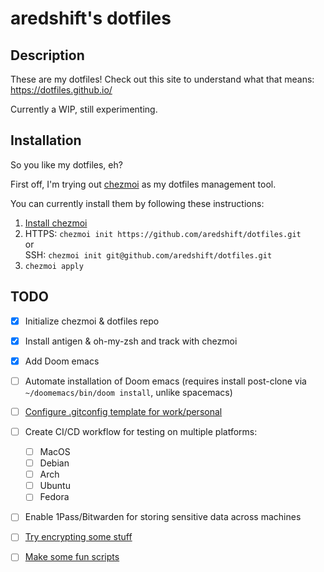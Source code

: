 # aredshift's dotfiles

## Description
These are my dotfiles! Check out this site to understand what that means: https://dotfiles.github.io/

Currently a WIP, still experimenting.

## Installation

So you like my dotfiles, eh?

First off, I'm trying out [chezmoi](https://www.chezmoi.io/) as my dotfiles management tool.

You can currently install them by following these instructions:

1. [Install chezmoi](https://www.chezmoi.io/install/)
1. HTTPS: `chezmoi init https://github.com/aredshift/dotfiles.git`  
or  
SSH: `chezmoi init git@github.com/aredshift/dotfiles.git`  
1. `chezmoi apply` 

## TODO
- [x] Initialize chezmoi & dotfiles repo
- [x] Install antigen & oh-my-zsh and track with chezmoi
- [x] Add Doom emacs
- [ ] Automate installation of Doom emacs (requires install post-clone via `~/doomemacs/bin/doom install`, unlike spacemacs)
- [ ] [Configure .gitconfig template for work/personal](https://www.chezmoi.io/user-guide/manage-machine-to-machine-differences/)
- [ ] Create CI/CD workflow for testing on multiple platforms:
    - [ ] MacOS
    - [ ] Debian
    - [ ] Arch
    - [ ] Ubuntu
    - [ ] Fedora
- [ ] Enable 1Pass/Bitwarden for storing sensitive data across machines
- [ ] [Try encrypting some stuff](https://www.chezmoi.io/user-guide/encryption/gpg/)
- [ ] [Make some fun scripts](https://www.chezmoi.io/user-guide/use-scripts-to-perform-actions/)

